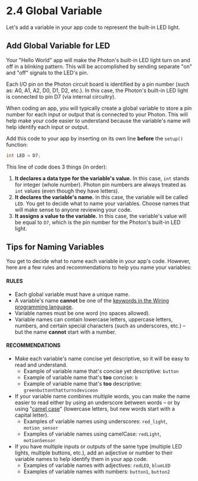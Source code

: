 # 2.4 Global Variable

Let's add a variable in your app code to represent the built-in LED light.

## Add Global Variable for LED

Your "Hello World" app will make the Photon's built-in LED light turn on and off in a blinking pattern. This will be accomplished by sending separate "on" and "off" signals to the LED's pin.

Each I/O pin on the Photon circuit board is identified by a pin number \(such as:  A0, A1, A2, D0, D1, D2, etc.\). In this case, the Photon's built-in LED light is connected to pin D7 \(via internal circuitry\).

When coding an app, you will typically create a global variable to store a pin number for each input or output that is connected to your Photon. This will help make your code easier to understand because the variable's name will help identify each input or output.

Add this code to your app by inserting on its own line **before** the `setup()` function:

```cpp
int LED = D7;
```

This line of code does 3 things \(in order\):

1. **It declares a data type for the variable's value.**  In this case, `int` stands for integer \(whole number\). Photon pin numbers are always treated as `int` values \(even though they have letters\).
2. **It declares the variable's name.** In this case, the variable will be called `LED`. You get to decide what to name your variables. Choose names that will make sense to anyone reviewing your code.
3. **It assigns a value to the variable.**  In this case, the variable's value will be equal to `D7`, which is the pin number for the Photon's built-in LED light.

## Tips for Naming Variables

You get to decide what to name each variable in your app's code. However, here are a few rules and recommendations to help you name your variables:

#### RULES

* Each global variable must have a unique name.
* A variable's name **cannot** be one of the [keywords in the Wiring programming language](http://www.wiring.org.co/reference/).
* Variable names must be one word \(no spaces allowed\).
* Variable names can contain lowercase letters, uppercase letters, numbers, and certain special characters \(such as underscores, etc.\) – but the name **cannot** start with a number.

#### RECOMMENDATIONS

* Make each variable's name concise yet descriptive, so it will be easy to read and understand.
  * Example of variable name that's concise yet descriptive:  `button`
  * Example of variable name that's **too** concise:  `b`
  * Example of variable name that's **too** descriptive: `greenbuttonthatturnsdeviceon`
* If your variable name combines multiple words, you can make the name easier to read either by using an underscore between words – or by using "[camel case](https://en.wikipedia.org/wiki/Camel_case)" \(lowercase letters, but new words start with a capital letter\).
  * Examples of variable names using underscores:  `red_light`, `motion_sensor`
  * Examples of variable names using camelCase:  `redLight`, `motionSensor`
* If you have multiple inputs or outputs of the same type \(multiple LED lights, multiple buttons, etc.\), add an adjective or number to their variable names to help identify them in your app code.
  * Examples of variable names with adjectives:  `redLED`, `blueLED`
  * Examples of variable names with numbers:  `button1`, `button2` 



